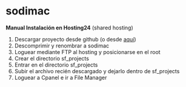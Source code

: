 sodimac
=======

<b>Manual Instalación en Hosting24</b> (shared hosting)

1. Descargar proyecto desde github (o desde [aquí](https://github.com/chaskas/sodimac/archive/master.zip ))
2. Descomprimir y renombrar a sodimac
3. Loguear mediante FTP al hosting y posicionarse en el root
4. Crear el directorio sf_projects
5. Entrar en el directorio sf_projects
6. Subir el archivo recién descargado y dejarlo dentro de sf_projects
7. Loguear a Cpanel e ir a File Manager
